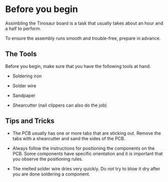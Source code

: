 # Before you begin

Assimbling the Tinosaur board is a task that usually takes about an hour and a half to perform. 

To ensure the assembly runs smooth and trouble-free, prepare in advance.

## The Tools
Before you begin, make sure that you have the following tools at hand.
* Soldering iron 
* Solder wire
* Sandpaper
* Shearcutter (nail clippers can also do the job)

## Tips and Tricks
* The PCB usually has one or more tabs that are sticking out. Remove the tabs  with a shearcutter and sand the sides of the PCB.

* Always follow the instructions for positioning the components on the PCB. Some components have specific orientation and it is important that you observe the positioning rules.

* The melted solder wire dries very quickly. Do not try to blow it dry after you are done soldering a component.


